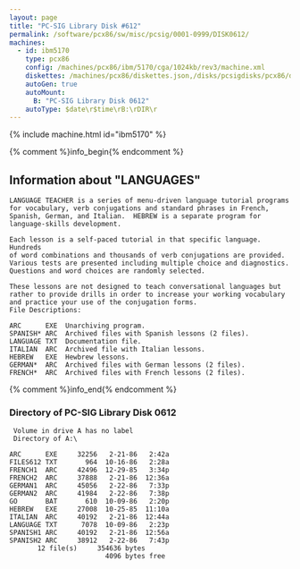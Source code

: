```yaml
---
layout: page
title: "PC-SIG Library Disk #612"
permalink: /software/pcx86/sw/misc/pcsig/0001-0999/DISK0612/
machines:
  - id: ibm5170
    type: pcx86
    config: /machines/pcx86/ibm/5170/cga/1024kb/rev3/machine.xml
    diskettes: /machines/pcx86/diskettes.json,/disks/pcsigdisks/pcx86/diskettes.json
    autoGen: true
    autoMount:
      B: "PC-SIG Library Disk 0612"
    autoType: $date\r$time\rB:\rDIR\r
---
```


{% include machine.html id="ibm5170" %}

{% comment %}info_begin{% endcomment %}

## Information about "LANGUAGES"

    LANGUAGE TEACHER is a series of menu-driven language tutorial programs
    for vocabulary, verb conjugations and standard phrases in French,
    Spanish, German, and Italian.  HEBREW is a separate program for
    language-skills development.
    
    Each lesson is a self-paced tutorial in that specific language. Hundreds
    of word combinations and thousands of verb conjugations are provided.
    Various tests are presented including multiple choice and diagnostics.
    Questions and word choices are randomly selected.
    
    These lessons are not designed to teach conversational languages but
    rather to provide drills in order to increase your working vocabulary
    and practice your use of the conjugation forms.
    File Descriptions:
    
    ARC      EXE  Unarchiving program.
    SPANISH* ARC  Archived files with Spanish lessons (2 files).
    LANGUAGE TXT  Documentation file.
    ITALIAN  ARC  Archived file with Italian lessons.
    HEBREW   EXE  Hewbrew lessons.
    GERMAN*  ARC  Archived files with German lessons (2 files).
    FRENCH*  ARC  Archived files with French lessons (2 files).
{% comment %}info_end{% endcomment %}


### Directory of PC-SIG Library Disk 0612

     Volume in drive A has no label
     Directory of A:\

    ARC      EXE     32256   2-21-86   2:42a
    FILES612 TXT       964  10-16-86   2:28a
    FRENCH1  ARC     42496  12-29-85   3:34p
    FRENCH2  ARC     37888   2-21-86  12:36a
    GERMAN1  ARC     45056   2-22-86   7:33p
    GERMAN2  ARC     41984   2-22-86   7:38p
    GO       BAT       610  10-09-86   2:20p
    HEBREW   EXE     27008  10-25-85  11:10a
    ITALIAN  ARC     40192   2-21-86  12:44a
    LANGUAGE TXT      7078  10-09-86   2:23p
    SPANISH1 ARC     40192   2-21-86  12:56a
    SPANISH2 ARC     38912   2-22-86   7:43p
           12 file(s)     354636 bytes
                            4096 bytes free
